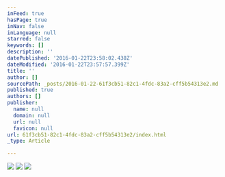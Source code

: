 ```yaml
---
inFeed: true
hasPage: true
inNav: false
inLanguage: null
starred: false
keywords: []
description: ''
datePublished: '2016-01-22T23:58:02.438Z'
dateModified: '2016-01-22T23:57:57.399Z'
title: ''
author: []
sourcePath: _posts/2016-01-22-61f3cb51-82c1-4fdc-83a2-cff5b54313e2.md
published: true
authors: []
publisher:
  name: null
  domain: null
  url: null
  favicon: null
url: 61f3cb51-82c1-4fdc-83a2-cff5b54313e2/index.html
_type: Article

---
```

![](https://s3-us-west-2.amazonaws.com/the-grid-img/p/5ab96e99734859984c62878ae6bf8cdb5af10287.jpg)
![](https://the-grid-user-content.s3-us-west-2.amazonaws.com/ea1ad9cc-8318-468c-a263-733ad9f002eb.jpg)
![](https://the-grid-user-content.s3-us-west-2.amazonaws.com/40e8b0bd-3a3e-44a2-bfa4-0144c9d7e2f3.jpg)